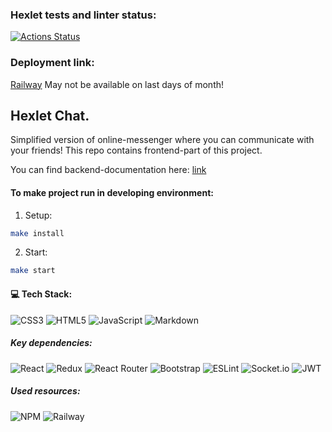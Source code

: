 ### Hexlet tests and linter status:
[![Actions Status](https://github.com/ViktorFAlex/frontend-project-12/workflows/hexlet-check/badge.svg)](https://github.com/ViktorFAlex/frontend-project-12/actions)
### Deployment link:
[Railway](https://frontend-project-12-production-5b59.up.railway.app/) May not be available on last days of month!
## Hexlet Chat.
Simplified version of online-messenger where you can communicate with your friends!
This repo contains frontend-part of this project.

You can find backend-documentation here: 
[link](https://github.com/hexlet-components/project-js-chat-backend)

#### To make project run in developing environment:
1) Setup:
```bash
make install
```
2) Start:
```bash
make start
```

#### 💻 Tech Stack:  
![CSS3](https://img.shields.io/badge/css3-%231572B6.svg?style=flat-square&logo=css3&logoColor=white) ![HTML5](https://img.shields.io/badge/html5-%23E34F26.svg?style=flat-square&logo=html5&logoColor=white) ![JavaScript](https://img.shields.io/badge/javascript-%23323330.svg?style=flat-square&logo=javascript&logoColor=%23F7DF1E) ![Markdown](https://img.shields.io/badge/markdown-%23000000.svg?style=flat-square&logo=markdown&logoColor=white)
##### Key dependencies:
![React](https://img.shields.io/badge/react-%2320232a.svg?style=flat-square&logo=react&logoColor=%2361DAFB) ![Redux](https://img.shields.io/badge/redux-%23593d88.svg?style=flat-square&logo=redux&logoColor=white) ![React Router](https://img.shields.io/badge/React_Router-CA4245?style=flat-square&logo=react-router&logoColor=white)
![Bootstrap](https://img.shields.io/badge/bootstrap-%23563D7C.svg?style=flat-square&logo=bootstrap&logoColor=white) ![ESLint](https://img.shields.io/badge/ESLint-4B3263?style=flat-square&logo=eslint&logoColor=white) ![Socket.io](https://img.shields.io/badge/Socket.io-black?style=flat-square&logo=socket.io&badgeColor=010101) ![JWT](https://img.shields.io/badge/JWT-black?style=flat-square&logo=JSON%20web%20tokens)
##### Used resources:
![NPM](https://img.shields.io/badge/NPM-%23000000.svg?style=flat-square&logo=npm&logoColor=white) ![Railway](https://img.shields.io/badge/Railway-0B0D0E?logo=railway&style=flat-square)
